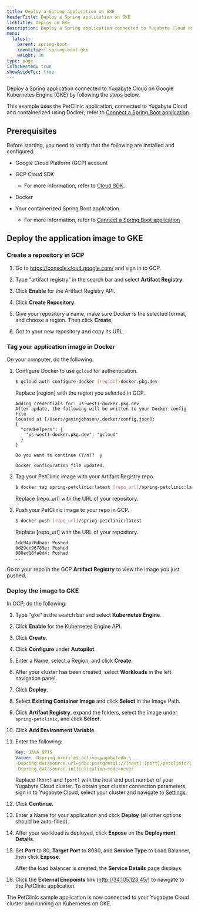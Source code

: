 ```yaml
---
title: Deploy a Spring application on GKE
headerTitle: Deploy a Spring application on GKE
linkTitle: Deploy on GKE
description: Deploy a Spring application connected to Yugabyte Cloud on Google Kubernetes Engine (GKE).
menu:
  latest:
    parent: spring-boot
    identifier: spring-boot-gke
    weight: 30
type: page
isTocNested: true
showAsideToc: true
---
```


Deploy a Spring application connected to Yugabyte Cloud on Google Kubernetes Engine (GKE) by following the steps below.

This example uses the PetClinic application, connected to Yugabyte Cloud and containerized using Docker; refer to [Connect a Spring Boot application](../../../cloud-basics/connect-application/).

## Prerequisites

Before starting, you need to verify that the following are installed and configured:

- Google Cloud Platform (GCP) account
- GCP Cloud SDK
  - For more information, refer to [Cloud SDK](https://cloud.google.com/sdk/).
- Docker

- Your containerized Spring Boot application
  - For more information, refer to [Connect a Spring Boot application](../../../cloud-basics/connect-application/)

## Deploy the application image to GKE

### Create a repository in GCP

1. Go to https://console.cloud.google.com/ and sign in to GCP.

1. Type “artifact registry” in the search bar and select **Artifact Registry**.

1. Click **Enable** for the Artifact Registry API.

1. Click **Create Repository**.

1. Give your repository a name, make sure Docker is the selected format, and choose a region. Then click **Create**.

1. Got to your new repository and copy its URL.

### Tag your application image in Docker

On your computer, do the following:

1. Configure Docker to use `gcloud` for authentication. 

    ```sh
    $ gcloud auth configure-docker [region]-docker.pkg.dev
    ```

    Replace [region] with the region you selected in GCP.

    ```output
    Adding credentials for: us-west1-docker.pkg.dev
    After update, the following will be written to your Docker config file
    located at [/Users/gavinjohnson/.docker/config.json]:
    {
      "credHelpers": {
        "us-west1-docker.pkg.dev": "gcloud"
      }
    }

    Do you want to continue (Y/n)?  y

    Docker configuration file updated.
    ```

1. Tag your PetClinic image with your Artifact Registry repo.

    ```sh
    $ docker tag spring-petclinic:latest [repo_url]/spring-petclinic:latest
    ```

    Replace [repo_url] with the URL of your repository.

1. Push your PetClinic image to your repo in GCP.

    ```sh
    $ docker push [repo_url]/spring-petclinic:latest
    ```

    Replace [repo_url] with the URL of your repository.

    ```output
    1dc94a70dbaa: Pushed 
    0d29ec96785e: Pushed 
    888ed16fa8d4: Pushed 
    ...
    ```

Go to your repo in the GCP **Artifact Registry** to view the image you just pushed.

### Deploy the image to GKE

In GCP, do the following:

1. Type “gke” in the search bar and select **Kubernetes Engine**.

1. Click **Enable** for the Kubernetes Engine API.

1. Click **Create**.

1. Click **Configure** under **Autopilot**.

1. Enter a Name, select a Region, and click **Create**.

1. After your cluster has been created, select **Workloads** in the left navigation panel.

1. Click **Deploy**.

1. Select **Existing Container Image** and click **Select** in the Image Path.

1. Click **Artifact Registry**, expand the folders, select the image under `spring-petclinic`, and click **Select**.

1. Click **Add Environment Variable**.

1. Enter the following:

    ```yml
    Key: JAVA_OPTS
    Value: -Dspring.profiles.active=yugabytedb \
    -Dspring.datasource.url=jdbc:postgresql://[host]:[port]/petclinic?load-balance=true \
    -Dspring.datasource.initialization-mode=never
    ```

    Replace `[host]` and `[port]` with the host and port number of your Yugabyte Cloud cluster. To obtain your cluster connection parameters, sign in to Yugabyte Cloud, select your cluster and navigate to [Settings](../../../cloud-clusters/configure-clusters).

1. Click **Continue**.

1. Enter a Name for your application and click **Deploy** (all other options should be auto-filled).

1. After your workload is deployed, click **Expose** on the **Deployment Details**.

1. Set **Port** to 80, **Target Port** to 8080, and **Service Type** to Load Balancer, then click **Expose**.

    After the load balancer is created, the **Service Details** page displays.

1. Click the **External Endpoints** link (http://34.105.123.45/) to navigate to the PetClinic application.

The PetClinic sample application is now connected to your Yugabyte Cloud cluster and running on Kubernetes on GKE.
